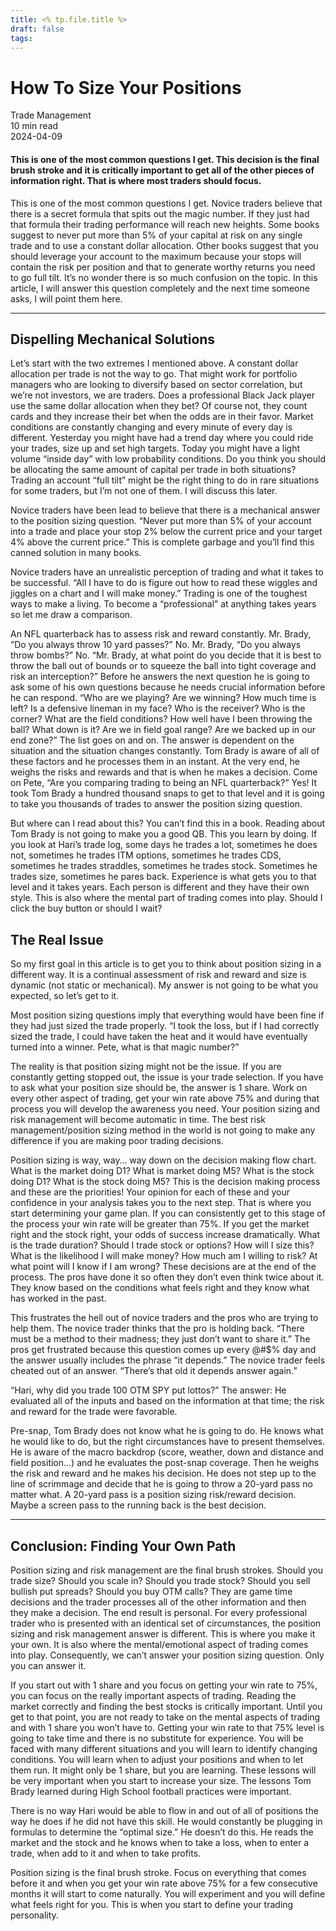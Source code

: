 ```yaml
---
title: <% tp.file.title %>
draft: false
tags:
---
```


<div class="bg-secondary">
<h1 class="py-5 ms-3 ms-md-4 my-0">How To Size Your Positions</h1>
</div>
<div class="d-flex align-items-center flex-wrap text-muted ps-3 ps-md-4 py-3 border-top border-bottom">
<div class="border-end pe-3 me-3">
<span class="badge bg-faded-primary text-primary">
Trade Management </span>
</div>
<div class="fs-sm pe-3 border-end me-3">10 min read</div>
<div class="fs-sm">
2024-04-09 </div>
</div>
<section class="px-3 px-md-4 py-4">
<h4 class="wp-block-heading">This is one of the most common questions I get. This decision is the final brush stroke and it is critically important to get all of the other pieces of information right. That is where most traders should focus.</h4>
<p>This is one of the most common questions I get. Novice traders believe that there is a secret formula that spits out the magic number. If they just had that formula their trading performance will reach new heights. Some books suggest to never put more than 5% of your capital at risk on any single trade and to use a constant dollar allocation. Other books suggest that you should leverage your account to the maximum because your stops will contain the risk per position and that to generate worthy returns you need to go full tilt. It’s no wonder there is so much confusion on the topic. In this article, I will answer this question completely and the next time someone asks, I will point them here.</p>
<hr class="wp-block-separator has-alpha-channel-opacity">
<h2 class="wp-block-heading" id="Dispelling_Mechanical_Solutions">Dispelling Mechanical Solutions</h2>
<p>Let’s start with the two extremes I mentioned above. A constant dollar allocation per trade is not the way to go. That might work for portfolio managers who are looking to diversify based on sector correlation, but we’re not investors, we are traders. Does a professional Black Jack player use the same dollar allocation when they bet? Of course not, they count cards and they increase their bet when the odds are in their favor. Market conditions are constantly changing and every minute of every day is different. Yesterday you might have had a trend day where you could ride your trades, size up and set high targets. Today you might have a light volume “inside day” with low probability conditions. Do you think you should be allocating the same amount of capital per trade in both situations? Trading an account “full tilt” might be the right thing to do in rare situations for some traders, but I’m not one of them. I will discuss this later.</p>
<p>Novice traders have been lead to believe that there is a mechanical answer to the position sizing question. “Never put more than 5% of your account into a trade and place your stop 2% below the current price and your target 4% above the current price.” This is complete garbage and you’ll find this canned solution in many books.</p>
<p>Novice traders have an unrealistic perception of trading and what it takes to be successful. “All I have to do is figure out how to read these wiggles and jiggles on a chart and I will make money.” Trading is one of the toughest ways to make a living. To become a “professional” at anything takes years so let me draw a comparison.</p>
<p>An NFL quarterback has to assess risk and reward constantly. Mr. Brady, “Do you always throw 10 yard passes?” No. Mr. Brady, “Do you always throw bombs?” No. “Mr. Brady, at what point do you decide that it is best to throw the ball out of bounds or to squeeze the ball into tight coverage and risk an interception?” Before he answers the next question he is going to ask some of his own questions because he needs crucial information before he can respond. “Who are we playing? Are we winning? How much time is left? Is a defensive lineman in my face? Who is the receiver? Who is the corner? What are the field conditions? How well have I been throwing the ball? What down is it? Are we in field goal range? Are we backed up in our end zone?” The list goes on and on. The answer is dependent on the situation and the situation changes constantly. Tom Brady is aware of all of these factors and he processes them in an instant. At the very end, he weighs the risks and rewards and that is when he makes a decision. Come on Pete, “Are you comparing trading to being an NFL quarterback?” Yes! It took Tom Brady a hundred thousand snaps to get to that level and it is going to take you thousands of trades to answer the position sizing question.</p>
<p>But where can I read about this? You can’t find this in a book. Reading about Tom Brady is not going to make you a good QB. This you learn by doing. If you look at Hari’s trade log, some days he trades a lot, sometimes he does not, sometimes he trades ITM options, sometimes he trades CDS, sometimes he trades straddles, sometimes he trades stock. Sometimes he trades size, sometimes he pares back. Experience is what gets you to that level and it takes years. Each person is different and they have their own style. This is also where the mental part of trading comes into play. Should I click the buy button or should I wait?</p>
<h2 class="wp-block-heading" id="The_Real_Issue">The Real Issue</h2>
<p>So my first goal in this article is to get you to think about position sizing in a different way. It is a continual assessment of risk and reward and size is dynamic (not static or mechanical). My answer is not going to be what you expected, so let’s get to it.</p>
<p>Most position sizing questions imply that everything would have been fine if they had just sized the trade properly. “I took the loss, but if I had correctly sized the trade, I could have taken the heat and it would have eventually turned into a winner. Pete, what is that magic number?”</p>
<p>The reality is that position sizing might not be the issue. If you are constantly getting stopped out, the issue is your trade selection. If you have to ask what your position size should be, the answer is 1 share. Work on every other aspect of trading, get your win rate above 75% and during that process you will develop the awareness you need. Your position sizing and risk management will become automatic in time. The best risk management/position sizing method in the world is not going to make any difference if you are making poor trading decisions.</p>
<p>Position sizing is way, way… way down on the decision making flow chart. What is the market doing D1? What is market doing M5? What is the stock doing D1? What is the stock doing M5? This is the decision making process and these are the priorities! Your opinion for each of these and your confidence in your analysis takes you to the next step. That is where you start determining your game plan. If you can consistently get to this stage of the process your win rate will be greater than 75%. If you get the market right and the stock right, your odds of success increase dramatically. What is the trade duration? Should I trade stock or options? How will I size this? What is the likelihood I will make money? How much am I willing to risk? At what point will I know if I am wrong? These decisions are at the end of the process. The pros have done it so often they don’t even think twice about it. They know based on the conditions what feels right and they know what has worked in the past.</p>
<p>This frustrates the hell out of novice traders and the pros who are trying to help them. The novice trader thinks that the pro is holding back. “There must be a method to their madness; they just don’t want to share it.” The pros get frustrated because this question comes up every @#$% day and the answer usually includes the phrase “it depends.” The novice trader feels cheated out of an answer. “There’s that old it depends answer again.”</p>
<p>“Hari, why did you trade 100 OTM SPY put lottos?” The answer: He evaluated all of the inputs and based on the information at that time; the risk and reward for the trade were favorable.</p>
<p>Pre-snap, Tom Brady does not know what he is going to do. He knows what he would like to do, but the right circumstances have to present themselves. He is aware of the macro backdrop (score, weather, down and distance and field position…) and he evaluates the post-snap coverage. Then he weighs the risk and reward and he makes his decision. He does not step up to the line of scrimmage and decide that he is going to throw a 20-yard pass no matter what. A 20-yard pass is a position sizing risk/reward decision. Maybe a screen pass to the running back is the best decision.</p>
<hr class="wp-block-separator has-alpha-channel-opacity">
<h2 class="wp-block-heading" id="Conclusion_Finding_Your_Own_Path">Conclusion: Finding Your Own Path</h2>
<p>Position sizing and risk management are the final brush strokes. Should you trade size? Should you scale in? Should you trade stock? Should you sell bullish put spreads? Should you buy OTM calls? They are game time decisions and the trader processes all of the other information and then they make a decision. The end result is personal. For every professional trader who is presented with an identical set of circumstances, the position sizing and risk management answer is different. This is where you make it your own. It is also where the mental/emotional aspect of trading comes into play. Consequently, we can’t answer your position sizing question. Only you can answer it.</p>
<p>If you start out with 1 share and you focus on getting your win rate to 75%, you can focus on the really important aspects of trading. Reading the market correctly and finding the best stocks is critically important. Until you get to that point, you are not ready to take on the mental aspects of trading and with 1 share you won’t have to. Getting your win rate to that 75% level is going to take time and there is no substitute for experience. You will be faced with many different situations and you will learn to identify changing conditions. You will learn when to adjust your positions and when to let them run. It might only be 1 share, but you are learning. These lessons will be very important when you start to increase your size. The lessons Tom Brady learned during High School football practices were important.</p>
<p>There is no way Hari would be able to flow in and out of all of positions the way he does if he did not have this skill. He would constantly be plugging in formulas to determine the “optimal size.” He doesn’t do this. He reads the market and the stock and he knows when to take a loss, when to enter a trade, when add to it and when to take profits.</p>
<p>Position sizing is the final brush stroke. Focus on everything that comes before it and when you get your win rate above 75% for a few consecutive months it will start to come naturally. You will experiment and you will define what feels right for you. This is when you start to define your trading personality.</p>
</section>
